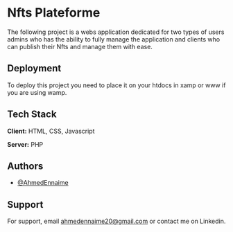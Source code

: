 
# Nfts Plateforme

The following project is a webs application dedicated for two types of users admins who has the ability to fully manage the application and clients who can publish their Nfts and manage them with ease.


## Deployment

To deploy this project you need to place it on your htdocs in xamp or www if you are using wamp.

## Tech Stack

**Client:** HTML, CSS, Javascript

**Server:** PHP


## Authors

- [@AhmedEnnaime](https://github.com/AhmedEnnaime)


## Support

For support, email ahmedennaime20@gmail.com or contact me on Linkedin.


